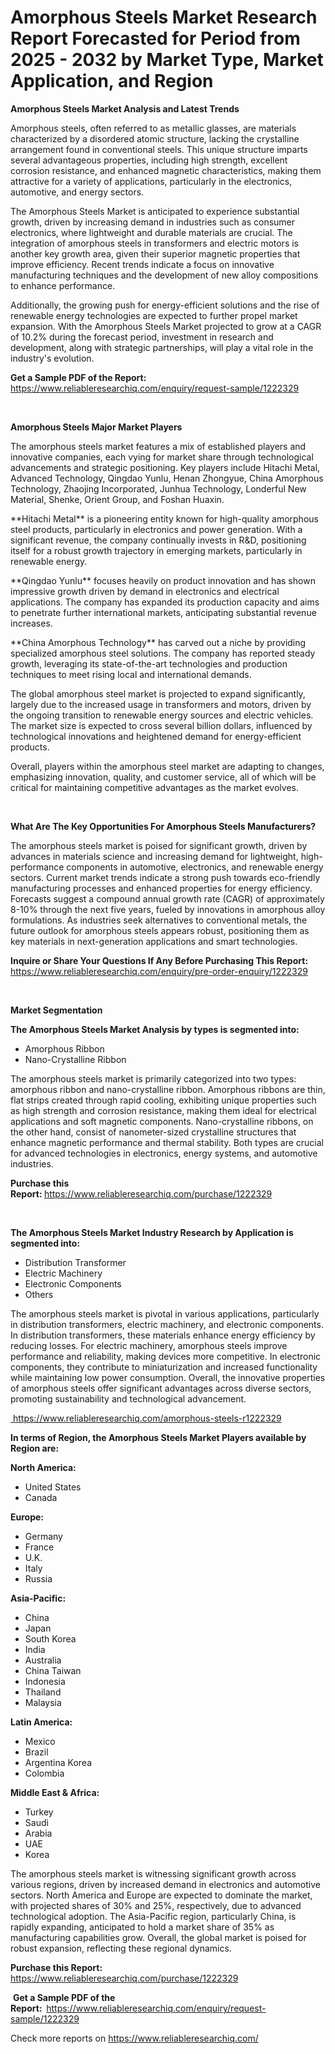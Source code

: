 <p><h1>Amorphous Steels Market Research Report Forecasted for Period from 2025 -  2032 by Market Type, Market Application, and Region</h1></p><p><strong>Amorphous Steels Market Analysis and Latest Trends</strong></p>
<p><p>Amorphous steels, often referred to as metallic glasses, are materials characterized by a disordered atomic structure, lacking the crystalline arrangement found in conventional steels. This unique structure imparts several advantageous properties, including high strength, excellent corrosion resistance, and enhanced magnetic characteristics, making them attractive for a variety of applications, particularly in the electronics, automotive, and energy sectors.</p><p>The Amorphous Steels Market is anticipated to experience substantial growth, driven by increasing demand in industries such as consumer electronics, where lightweight and durable materials are crucial. The integration of amorphous steels in transformers and electric motors is another key growth area, given their superior magnetic properties that improve efficiency. Recent trends indicate a focus on innovative manufacturing techniques and the development of new alloy compositions to enhance performance.</p><p>Additionally, the growing push for energy-efficient solutions and the rise of renewable energy technologies are expected to further propel market expansion. With the Amorphous Steels Market projected to grow at a CAGR of 10.2% during the forecast period, investment in research and development, along with strategic partnerships, will play a vital role in the industry's evolution.</p></p>
<p><strong>Get a Sample PDF of the Report:&nbsp;</strong> <a href="https://www.reliableresearchiq.com/enquiry/request-sample/1222329?utm_campaign=2244&utm_medium=2&utm_source=Github&utm_content=ia&utm_term=02022025&utm_id=amorphous-steels">https://www.reliableresearchiq.com/enquiry/request-sample/1222329</a></p>
<p>&nbsp;</p>
<p><strong>Amorphous Steels Major Market Players</strong></p>
<p><p>The amorphous steels market features a mix of established players and innovative companies, each vying for market share through technological advancements and strategic positioning. Key players include Hitachi Metal, Advanced Technology, Qingdao Yunlu, Henan Zhongyue, China Amorphous Technology, Zhaojing Incorporated, Junhua Technology, Londerful New Material, Shenke, Orient Group, and Foshan Huaxin.</p><p>**Hitachi Metal** is a pioneering entity known for high-quality amorphous steel products, particularly in electronics and power generation. With a significant revenue, the company continually invests in R&D, positioning itself for a robust growth trajectory in emerging markets, particularly in renewable energy.</p><p>**Qingdao Yunlu** focuses heavily on product innovation and has shown impressive growth driven by demand in electronics and electrical applications. The company has expanded its production capacity and aims to penetrate further international markets, anticipating substantial revenue increases.</p><p>**China Amorphous Technology** has carved out a niche by providing specialized amorphous steel solutions. The company has reported steady growth, leveraging its state-of-the-art technologies and production techniques to meet rising local and international demands.</p><p>The global amorphous steel market is projected to expand significantly, largely due to the increased usage in transformers and motors, driven by the ongoing transition to renewable energy sources and electric vehicles. The market size is expected to cross several billion dollars, influenced by technological innovations and heightened demand for energy-efficient products.</p><p>Overall, players within the amorphous steel market are adapting to changes, emphasizing innovation, quality, and customer service, all of which will be critical for maintaining competitive advantages as the market evolves.</p></p>
<p>&nbsp;</p>
<p><strong>What Are The Key Opportunities For Amorphous Steels Manufacturers?</strong></p>
<p><p>The amorphous steels market is poised for significant growth, driven by advances in materials science and increasing demand for lightweight, high-performance components in automotive, electronics, and renewable energy sectors. Current market trends indicate a strong push towards eco-friendly manufacturing processes and enhanced properties for energy efficiency. Forecasts suggest a compound annual growth rate (CAGR) of approximately 8-10% through the next five years, fueled by innovations in amorphous alloy formulations. As industries seek alternatives to conventional metals, the future outlook for amorphous steels appears robust, positioning them as key materials in next-generation applications and smart technologies.</p></p>
<p><strong>Inquire or Share Your Questions If Any Before Purchasing This Report:</strong> <a href="https://www.reliableresearchiq.com/enquiry/pre-order-enquiry/1222329?utm_campaign=2244&utm_medium=2&utm_source=Github&utm_content=ia&utm_term=02022025&utm_id=amorphous-steels">https://www.reliableresearchiq.com/enquiry/pre-order-enquiry/1222329</a></p>
<p>&nbsp;</p>
<p><strong>Market Segmentation</strong></p>
<p><strong>The Amorphous Steels Market Analysis by types is segmented into:</strong></p>
<p><ul><li>Amorphous Ribbon</li><li>Nano-Crystalline Ribbon</li></ul></p>
<p><p>The amorphous steels market is primarily categorized into two types: amorphous ribbon and nano-crystalline ribbon. Amorphous ribbons are thin, flat strips created through rapid cooling, exhibiting unique properties such as high strength and corrosion resistance, making them ideal for electrical applications and soft magnetic components. Nano-crystalline ribbons, on the other hand, consist of nanometer-sized crystalline structures that enhance magnetic performance and thermal stability. Both types are crucial for advanced technologies in electronics, energy systems, and automotive industries.</p></p>
<p><strong>Purchase this Report:&nbsp;</strong><a href="https://www.reliableresearchiq.com/purchase/1222329?utm_campaign=2244&utm_medium=2&utm_source=Github&utm_content=ia&utm_term=02022025&utm_id=amorphous-steels">https://www.reliableresearchiq.com/purchase/1222329</a></p>
<p>&nbsp;</p>
<p><strong>The Amorphous Steels Market Industry Research by Application is segmented into:</strong></p>
<p><ul><li>Distribution Transformer</li><li>Electric Machinery</li><li>Electronic Components</li><li>Others</li></ul></p>
<p><p>The amorphous steels market is pivotal in various applications, particularly in distribution transformers, electric machinery, and electronic components. In distribution transformers, these materials enhance energy efficiency by reducing losses. For electric machinery, amorphous steels improve performance and reliability, making devices more competitive. In electronic components, they contribute to miniaturization and increased functionality while maintaining low power consumption. Overall, the innovative properties of amorphous steels offer significant advantages across diverse sectors, promoting sustainability and technological advancement.</p></p>
<p><a href="https://www.reliableresearchiq.com/amorphous-steels-r1222329?utm_campaign=2244&utm_medium=2&utm_source=Github&utm_content=ia&utm_term=02022025&utm_id=amorphous-steels">&nbsp;https://www.reliableresearchiq.com/amorphous-steels-r1222329</a></p>
<p><strong>In terms of Region, the Amorphous Steels Market Players available by Region are:</strong></p>
<p>
    <p> <strong> North America: </strong>
        <ul>
            <li>United States</li>
            <li>Canada</li>
        </ul>
        </p> 
    <p> <strong> Europe: </strong>
        <ul>
            <li>Germany</li>
            <li>France</li>
            <li>U.K.</li>
            <li>Italy</li>
            <li>Russia</li>
        </ul>
        </p> 
    <p> <strong> Asia-Pacific: </strong>
        <ul>
            <li>China</li>
            <li>Japan</li>
            <li>South Korea</li>
            <li>India</li>
            <li>Australia</li>
            <li>China Taiwan</li>
            <li>Indonesia</li>
            <li>Thailand</li>
            <li>Malaysia</li>
        </ul>
        </p> 
    <p> <strong> Latin America: </strong>
        <ul>
            <li>Mexico</li>
            <li>Brazil</li>
            <li>Argentina Korea</li>
            <li>Colombia</li>
        </ul>
        </p> 
    <p> <strong> Middle East & Africa: </strong>
        <ul>
            <li>Turkey</li>
            <li>Saudi</li>
            <li>Arabia</li>
            <li>UAE</li>
            <li>Korea</li>
        </ul>
    </p>
    </p>
<p><p>The amorphous steels market is witnessing significant growth across various regions, driven by increased demand in electronics and automotive sectors. North America and Europe are expected to dominate the market, with projected shares of 30% and 25%, respectively, due to advanced technological adoption. The Asia-Pacific region, particularly China, is rapidly expanding, anticipated to hold a market share of 35% as manufacturing capabilities grow. Overall, the global market is poised for robust expansion, reflecting these regional dynamics.</p></p>
<p><strong>Purchase this Report: </strong><a href="https://www.reliableresearchiq.com/purchase/1222329?utm_campaign=2244&utm_medium=2&utm_source=Github&utm_content=ia&utm_term=02022025&utm_id=amorphous-steels">https://www.reliableresearchiq.com/purchase/1222329</a></p>
<p>&nbsp;<strong>Get a Sample PDF of the Report:&nbsp;&nbsp;</strong><a href="https://www.reliableresearchiq.com/enquiry/request-sample/1222329?utm_campaign=2244&utm_medium=2&utm_source=Github&utm_content=ia&utm_term=02022025&utm_id=amorphous-steels">https://www.reliableresearchiq.com/enquiry/request-sample/1222329</a></p>
<p><strong></strong></p>
<p>Check more reports on <a href="https://www.reliableresearchiq.com/?utm_campaign=2244&utm_medium=2&utm_source=Github&utm_content=ia&utm_term=02022025&utm_id=amorphous-steels">https://www.reliableresearchiq.com/</a></p>